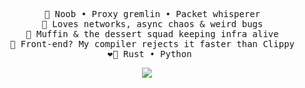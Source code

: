 <div align="center">
<pre>
  🦀 Noob • Proxy gremlin • Packet whisperer
  📡 Loves networks, async chaos & weird bugs
  🍰 Muffin & the dessert squad keeping infra alive
  🚫 Front-end? My compiler rejects it faster than Clippy
  ❤️‍🔥 Rust • Python 
</pre>
<p align="center">
  <a href="https://skillicons.dev">
    <img src="https://skillicons.dev/icons?i=rust,python,bot" />
  </a>
</p>
</div>
